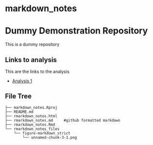 # markdown_notes
# Dummy Demonstration Repository
This is a dummy repository

## Links to analysis
This are the links to the analysis
- [Analysis 1](rmarkdown_notes.md)



## File Tree

```
├── markdown_notes.Rproj
├── README.md
├── rmarkdown_notes.html
├── rmarkdown_notes.md     #github formatted markdown
├── rmarkdown_notes.Rmd
└── rmarkdown_notes_files
    └── figure-markdown_strict
        └── unnamed-chunk-3-1.png
        
```